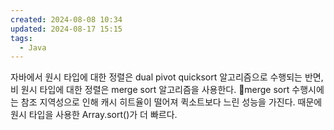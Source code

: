 ```yaml
---
created: 2024-08-08 10:34
updated: 2024-08-17 15:15
tags:
  - Java
---
```

자바에서 원시 타입에 대한 정렬은 dual pivot quicksort 알고리즘으로 수행되는 반면, 비 원시 타입에 대한 정렬은 merge sort 알고리즘을 사용한다.
merge sort 수행시에는 참조 지역성으로 인해 캐시 히트율이 떨어져 퀵소트보다 느린 성능을 가진다.
때문에 원시 타입을 사용한 Array.sort()가 더 빠르다.
